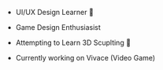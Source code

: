 - UI/UX Design Learner 🌌
- Game Design Enthusiasist

- Attempting to Learn 3D Scuplting 🐬

- Currently working on Vivace (Video Game)
